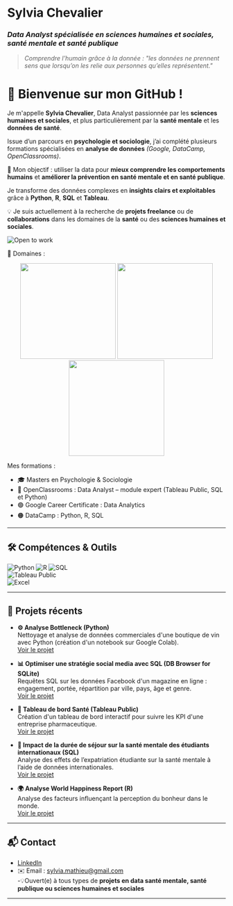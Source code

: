 # Sylvia Chevalier  
### *Data Analyst spécialisée en sciences humaines et sociales, santé mentale et santé publique*  
> *Comprendre l’humain grâce à la donnée :* *"les données ne prennent sens que lorsqu’on les relie aux personnes qu’elles représentent."*

# 👋 Bienvenue sur mon GitHub !

Je m'appelle **Sylvia Chevalier**, Data Analyst passionnée par les **sciences humaines et sociales**, et plus particulièrement par la **santé mentale** et les **données de santé**.  

Issue d’un parcours en **psychologie et sociologie**, j’ai complété plusieurs formations spécialisées en **analyse de données** *(Google, DataCamp, OpenClassrooms)*.  

🎯 Mon objectif : utiliser la data pour **mieux comprendre les comportements humains** et **améliorer la prévention en santé mentale et en santé publique**.  

Je transforme des données complexes en **insights clairs et exploitables** grâce à **Python**, **R**, **SQL** et **Tableau**.  

💡 Je suis actuellement à la recherche de **projets freelance** ou de **collaborations** dans les domaines de la **santé** ou des **sciences humaines et sociales**.

![Open to work](https://img.shields.io/badge/Open%20to%20Work-Freelance-green?style=flat-square)

🎯 Domaines : <p align="center">
<p align="center">
  <img src="https://github.com/user-attachments/assets/04876ced-8d23-40ab-a310-bcaf2ff65576" width="220" />
  <img src="https://github.com/user-attachments/assets/d8bf4302-d5c0-49b0-807d-3927305b5126" width="220" />
  <img src="https://github.com/user-attachments/assets/81d676d7-080c-4fc9-8a8a-154ec63bf28b" width="220" />
</p>




Mes formations :  
- 🎓 Masters en Psychologie & Sociologie  
- 📘 OpenClassrooms : Data Analyst – module expert (Tableau Public, SQL et Python)  
- 🟢 Google Career Certificate : Data Analytics  
- 🟠 DataCamp : Python, R, SQL

---

## 🛠 Compétences & Outils

![Python](https://img.shields.io/badge/-Python-3776AB?style=flat-square&logo=python&logoColor=white) 
![R](https://img.shields.io/badge/-R-276DC3?style=flat-square&logo=r&logoColor=white) 
![SQL](https://img.shields.io/badge/-SQL-00758F?style=flat-square&logo=postgresql&logoColor=white)  
![Tableau Public](https://img.shields.io/badge/-Tableau-E97627?style=flat-square&logo=tableau&logoColor=white)  
![Excel](https://img.shields.io/badge/-Excel-217346?style=flat-square&logo=microsoft-excel&logoColor=white)  

---

## 📂 Projets récents

- **⚙️ Analyse Bottleneck (Python)**  
  Nettoyage et analyse de données commerciales d'une boutique de vin avec Python (création d'un notebook sur Google Colab).  
  [Voir le projet](https://github.com/sylvia-chevalier-data/BottleNeck/blob/main/README.md)

- **📊 Optimiser une stratégie social media avec SQL (DB Browser for SQLite)**  
  Requêtes SQL sur les données Facebook d'un magazine en ligne : engagement, portée, répartition par ville, pays, âge et genre.  
  [Voir le projet](https://github.com/sylvia-chevalier-data/social-media/blob/main/README.md)

- **💉 Tableau de bord Santé (Tableau Public)**  
  Création d'un tableau de bord interactif pour suivre les KPI d'une entreprise pharmaceutique.  
  [Voir le projet](https://github.com/sylvia-chevalier-data/Dental_Pharma/blob/main/README.md)

- **🧠 Impact de la durée de séjour sur la santé mentale des étudiants internationaux (SQL)**  
Analyse des effets de l’expatriation étudiante sur la santé mentale à l’aide de données internationales.  
[Voir le projet](https://github.com/sylvia-chevalier-data/Analyzing-Students-Mental-Health/blob/main/README.md)

- **🌍 Analyse World Happiness Report (R)**  
  Analyse des facteurs influençant la perception du bonheur dans le monde.  
  [Voir le projet](https://github.com/sylvia-chevalier-data/World-Happiness-Report-2024/blob/main/README.md)

--- 

## 📬 Contact

- [LinkedIn](https://www.linkedin.com/in/sylvia-chevalier-data-analyst)  
- ✉️ Email : sylvia.mathieu@gmail.com  
-💡Ouvert(e) à tous types de **projets en data santé mentale, santé publique ou sciences humaines et sociales**

---










 


